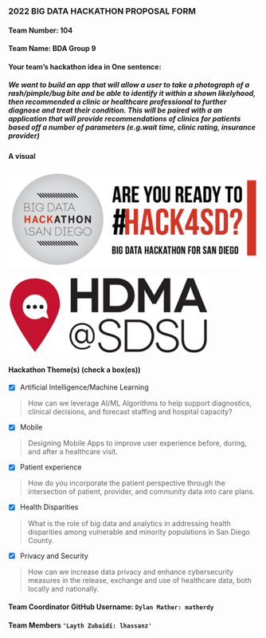 ### 2022 BIG DATA HACKATHON PROPOSAL FORM

#### Team Number: 104  

#### Team Name: BDA Group 9    
  
#### Your team’s hackathon idea in One sentence:
##### We want to build an app that will allow a user to take a photograph of a rash/pimple/bug bite and be able to identify it within a shown likelyhood, then recommended a clinic or healthcare professional to further diagnose and treat their condition.  This will be paired with a an application that will provide recommendations of clinics for patients based off a number of parameters (e.g.wait time, clinic rating, insurance provider)


#### A visual
![bigdatahackathon4sd](https://github.com/BigDataForSanDiego/bigdataforsandiego.github.io/blob/master/templates/img/Hackathon-Promot-Img-1.png?raw=true "Big Data Hackathon for San Diego 2022")  

<img height="10%" width="80%" alt="hdma" src="https://github.com/BigDataForSanDiego/bigdataforsandiego.github.io/blob/master/templates/img/hdma2.png?raw=true"> 


#### Hackathon Theme(s) (check a box(es))
- [X] Artificial Intelligence/Machine Learning 
> How can we leverage AI/ML Algorithms to help support diagnostics, clinical decisions, and forecast staffing and hospital capacity?
- [X] Mobile
> Designing Mobile Apps to improve user experience before, during, and after a healthcare visit.
- [X] Patient experience
> How do you incorporate the patient perspective through the intersection of patient, provider, and community data into care plans.
- [X] Health Disparities
> What is the role of big data and analytics in addressing health disparities among vulnerable and minority populations in San Diego County.
- [X] Privacy and Security
> How can we increase data privacy and enhance cybersecurity measures in the release, exchange and use of healthcare data, both locally and nationally.

#### Team Coordinator GitHub Username: `Dylan Mather: matherdy`

#### Team Members `'Layth Zubaidi: lhassanz'`
